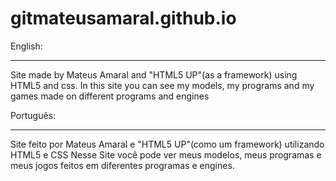 # gitmateusamaral.github.io
English:
_________
Site made by Mateus Amaral and "HTML5 UP"(as a framework) using HTML5 and css.
In this site you can see my models, my programs and my games made on different programs and engines



Português:
_________
Site feito por Mateus Amaral e "HTML5 UP"(como um framework) utilizando HTML5 e CSS
Nesse Site você pode ver meus modelos, meus programas e meus jogos feitos em diferentes programas e engines.
